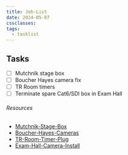 ```yaml
---
title: Job-List
date: 2024-05-07
cssclasses: 
tags:
  - tasklist
---
```


## Tasks

- [ ] Mutchnik stage box
- [ ] Boucher Hayes camera fix
- [ ] TR Room timers
- [ ] Terminate spare Cat6/SDI box in Exam Hall

###### Resources

- [Mutchnik-Stage-Box](../01-Projects/Mutchnik-Stage-Box.md)
- [Boucher-Hayes-Cameras](../01-Projects/Boucher-Hayes-Cameras.md)
- [TR-Room-Timer-Plug](../01-Projects/TR-Room-Timer-Plug.md)
- [Exam-Hall-Camera-Install](../01-Projects/Exam-Hall-Camera-Install.md)
